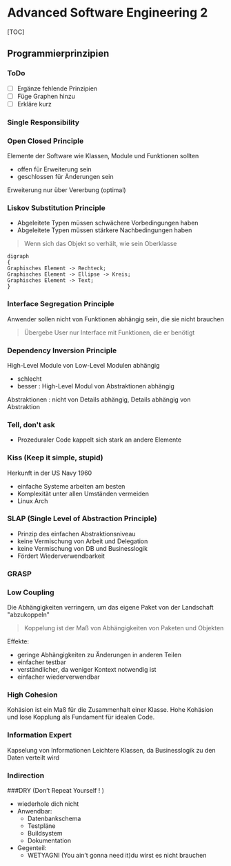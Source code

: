 # Advanced Software Engineering 2

[TOC]

## Programmierprinzipien

### ToDo

- [ ] Ergänze fehlende Prinzipien
- [ ] Füge Graphen hinzu
- [ ] Erkläre kurz

### Single Responsibility

### Open Closed Principle
Elemente der Software wie Klassen, Module und Funktionen sollten
* offen für Erweiterung sein
* geschlossen für Änderungen sein

Erweiterung nur über Vererbung (optimal)

### Liskov Substitution Principle
* Abgeleitete Typen müssen schwächere Vorbedingungen haben
* Abgeleitete Typen müssen stärkere Nachbedingungen haben

> Wenn sich das Objekt so verhält, wie sein Oberklasse

```mermaid
digraph
{
Graphisches Element -> Rechteck;
Graphisches Element -> Ellipse -> Kreis;
Graphisches Element -> Text;
}
```
### Interface Segregation Principle
Anwender sollen nicht von Funktionen abhängig sein, die sie nicht brauchen
> Übergebe User nur Interface mit Funktionen, die er benötigt

### Dependency Inversion Principle
High-Level Module von Low-Level Modulen abhängig
* schlecht
* besser : High-Level Modul von Abstraktionen abhängig

Abstraktionen : nicht von Details abhängig, Details abhängig von Abstraktion

### Tell, don't ask
* Prozeduraler Code kappelt sich stark an andere Elemente

### Kiss (Keep it simple, stupid)
Herkunft in der US Navy 1960
* einfache Systeme arbeiten am besten
* Komplexität unter allen Umständen vermeiden
* Linux Arch

### SLAP (Single Level of Abstraction Principle)
* Prinzip des einfachen Abstraktionsniveau
* keine Vermischung von Arbeit und Delegation
* keine Vermischung von DB und Businesslogik
* Fördert Wiederverwendbarkeit

### GRASP

### Low Coupling
Die Abhängigkeiten verringern, um das eigene Paket von der Landschaft "abzukoppeln"
> Koppelung ist der Maß von Abhängigkeiten von Paketen und Objekten

Effekte:
* geringe Abhängigkeiten zu Änderungen in anderen Teilen
* einfacher testbar
* verständlicher, da weniger Kontext notwendig ist
* einfacher wiederverwendbar

### High Cohesion
Kohäsion ist ein Maß für die Zusammenhalt einer Klasse. Hohe Kohäsion und lose Kopplung als Fundament für idealen Code.

### Information Expert
Kapselung von Informationen
Leichtere Klassen, da Businesslogik zu den Daten verteilt wird

### Indirection

###DRY (Don’t Repeat Yourself ! )
* wiederhole dich nicht
* Anwendbar:
	* Datenbankschema
	* Testpläne
	* Buildsystem
	* Dokumentation
* Gegenteil: 
	* WETYAGNI (You ain’t gonna need it)du wirst es nicht brauchen